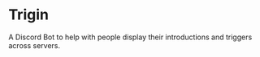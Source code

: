 # Trigin
A Discord Bot to help with people display their introductions and triggers across servers.
